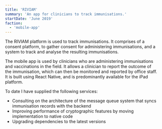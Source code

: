 ```yaml
---
title: 'RIVIAM'
summary: 'An app for clinicians to track immunisations.'
startDate: 'June 2019'
faction:
  - 'mobile-app'
---
```


The RIVIAM platform is used to track immunisations. It comprises of a consent platform, to gather consent for administering immunisations, and a system to track and analyse the resulting immunisations.

The mobile app is used by clinicians who are administering immunisations and vaccinations in the field. It allows a clinician to report the outcome of the immunisation, which can then be monitored and reported by office staff. It is built using React Native, and is predominantly available for the iPad platform.

To date I have supplied the following services:

- Consulting on the architecture of the message queue system that syncs immunisation records with the backend
- Improving performance of cryptographic features by moving implementation to native code
- Upgrading dependencies to the latest versions
